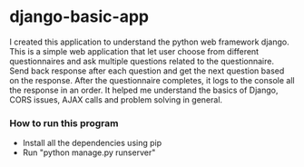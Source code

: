 # django-basic-app

I created this application to understand the python web framework django. This is a simple web application that let user choose from different questionnaires and ask multiple questions related to the questionnaire. Send back response after each question and get the next question based on the response. After the questionnaire completes, it logs to the console all the response in an order.
It helped me understand the basics of Django, CORS issues, AJAX calls and problem solving in general. 

### How to run this program
- Install all the dependencies using pip 
- Run "python manage.py runserver"
